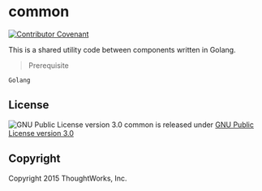 common
======

[![Contributor Covenant](https://img.shields.io/badge/Contributor%20Covenant-v1.4%20adopted-ff69b4.svg)](CODE_OF_CONDUCT.md)

This is a shared utility code between components written in Golang.

> Prerequisite

    Golang

License
-------

![GNU Public License version 3.0](http://www.gnu.org/graphics/gplv3-127x51.png)
common is released under [GNU Public License version 3.0](http://www.gnu.org/licenses/gpl-3.0.txt)

Copyright
---------

Copyright 2015 ThoughtWorks, Inc.
